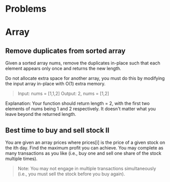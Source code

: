 # Problems

# Array

## Remove duplicates from sorted array
<p>Given a sorted array nums, remove the duplicates in-place such that each element appears only once and returns the new length.

Do not allocate extra space for another array, you must do this by modifying the input array in-place with O(1) extra memory.</p>


> Input: nums = [1,1,2]
Output: 2, nums = [1,2]

<p>Explanation: Your function should return length = 2, with the first two elements of nums being 1 and 2 respectively. It doesn't matter what you leave beyond the returned length.</p>

## Best time to buy and sell stock II
<p>You are given an array prices where prices[i] is the price of a given stock on the ith day.
Find the maximum profit you can achieve. You may complete as many transactions as you like (i.e., buy one and sell one share of the stock multiple times).</p>

> Note: You may not engage in multiple transactions simultaneously (i.e., you must sell the stock before you buy again).